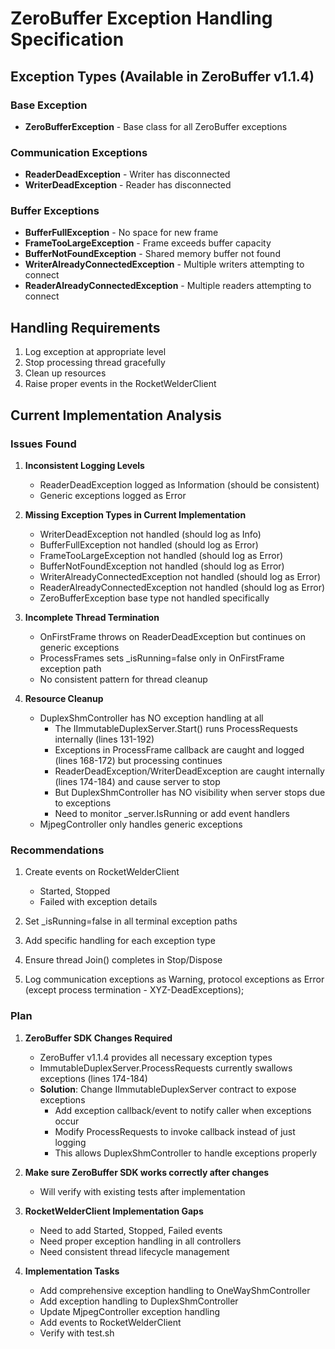 # ZeroBuffer Exception Handling Specification

## Exception Types (Available in ZeroBuffer v1.1.4)

### Base Exception
- **ZeroBufferException** - Base class for all ZeroBuffer exceptions

### Communication Exceptions
- **ReaderDeadException** - Writer has disconnected
- **WriterDeadException** - Reader has disconnected

### Buffer Exceptions  
- **BufferFullException** - No space for new frame
- **FrameTooLargeException** - Frame exceeds buffer capacity
- **BufferNotFoundException** - Shared memory buffer not found
- **WriterAlreadyConnectedException** - Multiple writers attempting to connect
- **ReaderAlreadyConnectedException** - Multiple readers attempting to connect

## Handling Requirements

1. Log exception at appropriate level
2. Stop processing thread gracefully
3. Clean up resources
4. Raise proper events in the RocketWelderClient

## Current Implementation Analysis

### Issues Found

1. **Inconsistent Logging Levels**
   - ReaderDeadException logged as Information (should be consistent)
   - Generic exceptions logged as Error

2. **Missing Exception Types in Current Implementation**
   - WriterDeadException not handled (should log as Info)
   - BufferFullException not handled (should log as Error)
   - FrameTooLargeException not handled (should log as Error)
   - BufferNotFoundException not handled (should log as Error)
   - WriterAlreadyConnectedException not handled (should log as Error)
   - ReaderAlreadyConnectedException not handled (should log as Error)
   - ZeroBufferException base type not handled specifically

3. **Incomplete Thread Termination**
   - OnFirstFrame throws on ReaderDeadException but continues on generic exceptions
   - ProcessFrames sets _isRunning=false only in OnFirstFrame exception path
   - No consistent pattern for thread cleanup

4. **Resource Cleanup**
   - DuplexShmController has NO exception handling at all
     - The IImmutableDuplexServer.Start() runs ProcessRequests internally (lines 131-192)
     - Exceptions in ProcessFrame callback are caught and logged (lines 168-172) but processing continues
     - ReaderDeadException/WriterDeadException are caught internally (lines 174-184) and cause server to stop
     - But DuplexShmController has NO visibility when server stops due to exceptions
     - Need to monitor _server.IsRunning or add event handlers
   - MjpegController only handles generic exceptions

### Recommendations

1. Create events on RocketWelderClient 
   - Started, Stopped
   - Failed with exception details
   
2. Set _isRunning=false in all terminal exception paths
3. Add specific handling for each exception type
4. Ensure thread Join() completes in Stop/Dispose
5. Log communication exceptions as Warning, protocol exceptions as Error (except process termination - XYZ-DeadExceptions);

### Plan

1. **ZeroBuffer SDK Changes Required**
   - ZeroBuffer v1.1.4 provides all necessary exception types
   - ImmutableDuplexServer.ProcessRequests currently swallows exceptions (lines 174-184)
   - **Solution**: Change IImmutableDuplexServer contract to expose exceptions
     - Add exception callback/event to notify caller when exceptions occur
     - Modify ProcessRequests to invoke callback instead of just logging
     - This allows DuplexShmController to handle exceptions properly
   
2. **Make sure ZeroBuffer SDK works correctly after changes**
   - Will verify with existing tests after implementation
   
3. **RocketWelderClient Implementation Gaps**
   - Need to add Started, Stopped, Failed events
   - Need proper exception handling in all controllers
   - Need consistent thread lifecycle management
   
4. **Implementation Tasks**
   - Add comprehensive exception handling to OneWayShmController
   - Add exception handling to DuplexShmController  
   - Update MjpegController exception handling
   - Add events to RocketWelderClient
   - Verify with test.sh